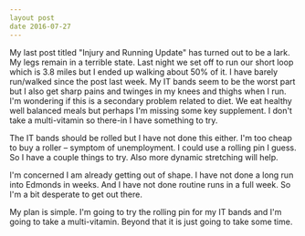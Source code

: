 ```yaml
---
layout post
date 2016-07-27
---
```

My last post titled "Injury and Running Update" has turned out to be a lark.  My legs remain in a terrible state.  Last night we set off to run our short loop which is 3.8 miles but I ended up walking about 50% of it.  I have barely run/walked since the post last week.  My IT bands seem to be the worst part but I also get sharp pains and twinges in my knees and thighs when I run.  I'm wondering if this is a secondary problem related to diet.  We eat healthy well balanced meals but perhaps I'm missing some key supplement.   I don't take a multi-vitamin so there-in I have something to try.   
 
The IT bands should be rolled but I have not done this either.  I'm too cheap to buy a roller – symptom of unemployment.  I could use a rolling pin I guess.  So I have a couple things to try.  Also more dynamic stretching will help.   
 
I'm concerned I am already getting out of shape.  I have not done a long run into Edmonds in weeks.  And I have not done routine runs in a full week.  So I'm a bit desperate to get out there. 
 
My plan is simple.  I'm going to try the rolling pin for my IT bands and I'm going to take a multi-vitamin.  Beyond that it is just going to take some time.
